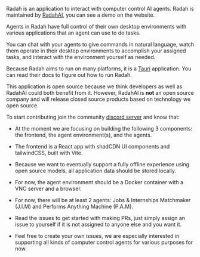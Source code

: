 Radah is an application to interact with computer control AI agents. Radah is maintained by [RadahAI](https://radah.ai), you can see a demo on the website.

Agents in Radah have full control of their own desktop environments with various applications that an agent can use to do tasks.

You can chat with your agents to give commands in natural language, watch them operate in their desktop environments to accomplish your assigned tasks, and interact with the environment yourself as needed.

Because Radah aims to run on many platforms, it is a [Tauri](https://tauri.app/) application. You can read their docs to figure out how to run Radah.

This application is open source because we think developers as well as RadahAI could both benefit from it. However, RadahAI is **not** an open source company and will release closed source products based on technology we open source.

To start contributing join the community [discord server](https://discord.gg/JyhGGfsqHj) and know that:

* At the moment we are focusing on building the following 3 components: the frontend, the agent environment(s), and the agents.

* The frontend is a React app with shadCDN UI components and tailwindCSS, built with Vite.

* Because we want to eventually support a fully offline experience using open source models, all application data should be stored locally.

* For now, the agent environment should be a Docker container with a VNC server and a browser.

* For now, there will be at least 2 agents: Jobs & Internships Matchmaker (J.I.M) and Performs Anything Machine (P.A.M).

 * Read the issues to get started with making PRs, just simply assign an issue to yourself if it is not assigned to anyone else and you want it.
  
 * Feel free to create your own issues, we are especially interested in supporting all kinds of computer control agents for various purposes for now.
